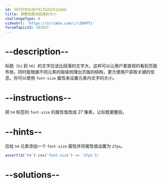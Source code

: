 ```yaml
---
id: 587d781b367417b2b2512abd
title: 调整标题与段落的大小
challengeType: 0
videoUrl: 'https://scrimba.com/c/c3bRPTz'
forumTopicId: 301037
---
```


# --description--

标题（`h1` 到 `h6`）的文字应该比段落的文字大，这样可以让用户更直观的看到页面布局，同时能根据不同元素的层级梳理出页面的结构，更方便用户获取关键的信息。你可以使用 `font-size` 属性来设置元素内文字的大小。

# --instructions--

把 `h4` 标签的 `font-size` 的属性值改成 27 像素，让标题更醒目。

# --hints--

应给 `h4` 元素添加一个 `font-size` 属性并将属性值设置为 `27px`。

```js
assert($('h4').css('font-size') == '27px');
```

# --solutions--

